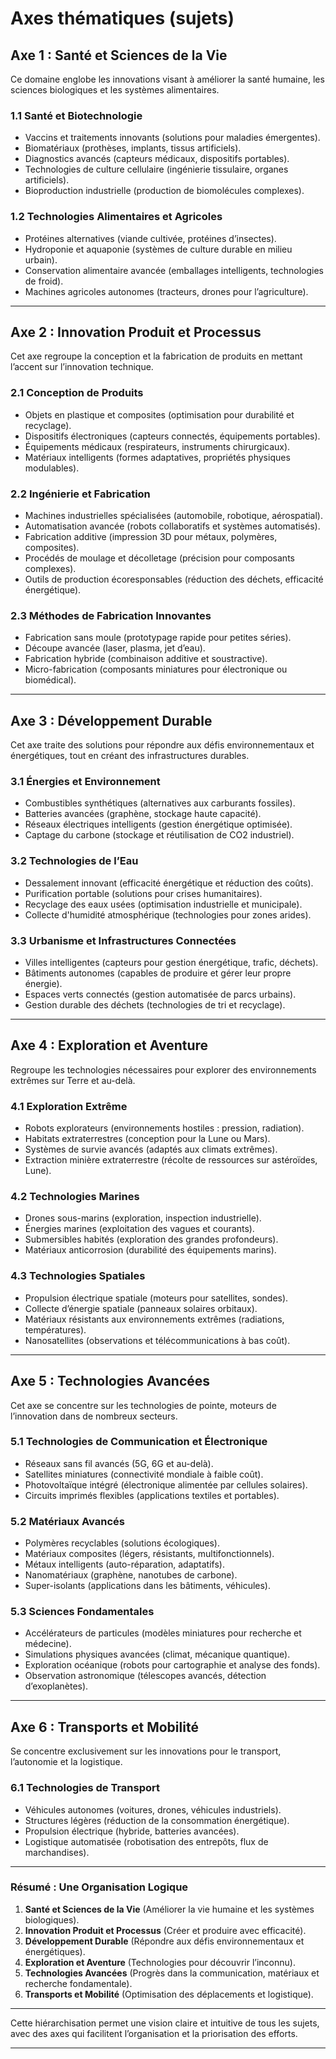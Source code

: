 # Axes thématiques (sujets)

## **Axe 1 : Santé et Sciences de la Vie**

Ce domaine englobe les innovations visant à améliorer la santé humaine, les sciences biologiques et les systèmes alimentaires.

### **1.1 Santé et Biotechnologie**

- Vaccins et traitements innovants (solutions pour maladies émergentes).
- Biomatériaux (prothèses, implants, tissus artificiels).
- Diagnostics avancés (capteurs médicaux, dispositifs portables).
- Technologies de culture cellulaire (ingénierie tissulaire, organes artificiels).
- Bioproduction industrielle (production de biomolécules complexes).

### **1.2 Technologies Alimentaires et Agricoles**

- Protéines alternatives (viande cultivée, protéines d’insectes).
- Hydroponie et aquaponie (systèmes de culture durable en milieu urbain).
- Conservation alimentaire avancée (emballages intelligents, technologies de froid).
- Machines agricoles autonomes (tracteurs, drones pour l’agriculture).

---

## **Axe 2 : Innovation Produit et Processus**

Cet axe regroupe la conception et la fabrication de produits en mettant l’accent sur l’innovation technique.

### **2.1 Conception de Produits**

- Objets en plastique et composites (optimisation pour durabilité et recyclage).
- Dispositifs électroniques (capteurs connectés, équipements portables).
- Équipements médicaux (respirateurs, instruments chirurgicaux).
- Matériaux intelligents (formes adaptatives, propriétés physiques modulables).

### **2.2 Ingénierie et Fabrication**

- Machines industrielles spécialisées (automobile, robotique, aérospatial).
- Automatisation avancée (robots collaboratifs et systèmes automatisés).
- Fabrication additive (impression 3D pour métaux, polymères, composites).
- Procédés de moulage et décolletage (précision pour composants complexes).
- Outils de production écoresponsables (réduction des déchets, efficacité énergétique).

### **2.3 Méthodes de Fabrication Innovantes**

- Fabrication sans moule (prototypage rapide pour petites séries).
- Découpe avancée (laser, plasma, jet d’eau).
- Fabrication hybride (combinaison additive et soustractive).
- Micro-fabrication (composants miniatures pour électronique ou biomédical).

---

## **Axe 3 : Développement Durable**

Cet axe traite des solutions pour répondre aux défis environnementaux et énergétiques, tout en créant des infrastructures durables.

### **3.1 Énergies et Environnement**

- Combustibles synthétiques (alternatives aux carburants fossiles).
- Batteries avancées (graphène, stockage haute capacité).
- Réseaux électriques intelligents (gestion énergétique optimisée).
- Captage du carbone (stockage et réutilisation de CO2 industriel).

### **3.2 Technologies de l’Eau**

- Dessalement innovant (efficacité énergétique et réduction des coûts).
- Purification portable (solutions pour crises humanitaires).
- Recyclage des eaux usées (optimisation industrielle et municipale).
- Collecte d'humidité atmosphérique (technologies pour zones arides).

### **3.3 Urbanisme et Infrastructures Connectées**

- Villes intelligentes (capteurs pour gestion énergétique, trafic, déchets).
- Bâtiments autonomes (capables de produire et gérer leur propre énergie).
- Espaces verts connectés (gestion automatisée de parcs urbains).
- Gestion durable des déchets (technologies de tri et recyclage).

---

## **Axe 4 : Exploration et Aventure**

Regroupe les technologies nécessaires pour explorer des environnements extrêmes sur Terre et au-delà.

### **4.1 Exploration Extrême**

- Robots explorateurs (environnements hostiles : pression, radiation).
- Habitats extraterrestres (conception pour la Lune ou Mars).
- Systèmes de survie avancés (adaptés aux climats extrêmes).
- Extraction minière extraterrestre (récolte de ressources sur astéroïdes, Lune).

### **4.2 Technologies Marines**

- Drones sous-marins (exploration, inspection industrielle).
- Énergies marines (exploitation des vagues et courants).
- Submersibles habités (exploration des grandes profondeurs).
- Matériaux anticorrosion (durabilité des équipements marins).

### **4.3 Technologies Spatiales**

- Propulsion électrique spatiale (moteurs pour satellites, sondes).
- Collecte d’énergie spatiale (panneaux solaires orbitaux).
- Matériaux résistants aux environnements extrêmes (radiations, températures).
- Nanosatellites (observations et télécommunications à bas coût).

---

## **Axe 5 : Technologies Avancées**

Cet axe se concentre sur les technologies de pointe, moteurs de l’innovation dans de nombreux secteurs.

### **5.1 Technologies de Communication et Électronique**

- Réseaux sans fil avancés (5G, 6G et au-delà).
- Satellites miniatures (connectivité mondiale à faible coût).
- Photovoltaïque intégré (électronique alimentée par cellules solaires).
- Circuits imprimés flexibles (applications textiles et portables).

### **5.2 Matériaux Avancés**

- Polymères recyclables (solutions écologiques).
- Matériaux composites (légers, résistants, multifonctionnels).
- Métaux intelligents (auto-réparation, adaptatifs).
- Nanomatériaux (graphène, nanotubes de carbone).
- Super-isolants (applications dans les bâtiments, véhicules).

### **5.3 Sciences Fondamentales**

- Accélérateurs de particules (modèles miniatures pour recherche et médecine).
- Simulations physiques avancées (climat, mécanique quantique).
- Exploration océanique (robots pour cartographie et analyse des fonds).
- Observation astronomique (télescopes avancés, détection d’exoplanètes).

---

## **Axe 6 : Transports et Mobilité**

Se concentre exclusivement sur les innovations pour le transport, l’autonomie et la logistique.

### **6.1 Technologies de Transport**

- Véhicules autonomes (voitures, drones, véhicules industriels).
- Structures légères (réduction de la consommation énergétique).
- Propulsion électrique (hybride, batteries avancées).
- Logistique automatisée (robotisation des entrepôts, flux de marchandises).

---

### **Résumé : Une Organisation Logique**

1. **Santé et Sciences de la Vie** (Améliorer la vie humaine et les systèmes biologiques).
2. **Innovation Produit et Processus** (Créer et produire avec efficacité).
3. **Développement Durable** (Répondre aux défis environnementaux et énergétiques).
4. **Exploration et Aventure** (Technologies pour découvrir l’inconnu).
5. **Technologies Avancées** (Progrès dans la communication, matériaux et recherche fondamentale).
6. **Transports et Mobilité** (Optimisation des déplacements et logistique).

---

Cette hiérarchisation permet une vision claire et intuitive de tous les sujets, avec des axes qui facilitent l’organisation et la priorisation des efforts.

---